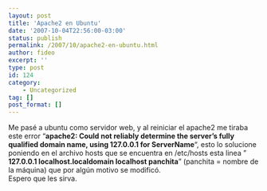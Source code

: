 ```yaml
---
layout: post
title: 'Apache2 en Ubuntu'
date: '2007-10-04T22:56:00-03:00'
status: publish
permalink: /2007/10/apache2-en-ubuntu.html
author: fideo
excerpt: ''
type: post
id: 124
category:
    - Uncategorized
tag: []
post_format: []
---
```

Me pasé a ubuntu como servidor web, y al reiniciar el apache2 me tiraba este error “**apache2: Could not reliably determine the server’s fully qualified domain name, using 127.0.0.1 for ServerName**“, esto lo solucione poniendo en el archivo hosts que se encuentra en /etc/hosts esta linea ” **127.0.0.1 localhost.localdomain localhost panchita**” (panchita = nombre de la máquina) que por algún motivo se modificó.  
Espero que les sirva.

